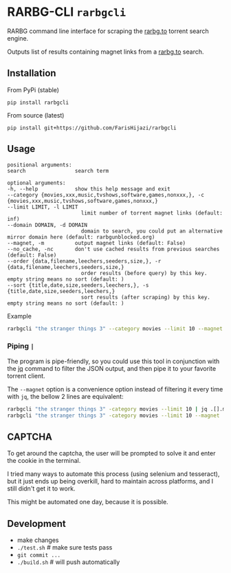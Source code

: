 # RARBG-CLI `rarbgcli`

RARBG command line interface for scraping the [rarbg.to](rarbg.to) torrent search engine.

Outputs list of results containing magnet links from a [rarbg.to](rarbg.to) search.

<!-- TODO: add GIF here -->

## Installation

From PyPi (stable)
    
    pip install rarbgcli

From source (latest)
    
    pip install git+https://github.com/FarisHijazi/rarbgcli

## Usage

    positional arguments:
    search                search term

    optional arguments:
    -h, --help            show this help message and exit
    --category {movies,xxx,music,tvshows,software,games,nonxxx,}, -c {movies,xxx,music,tvshows,software,games,nonxxx,}
    --limit LIMIT, -l LIMIT
                            limit number of torrent magnet links (default: inf)
    --domain DOMAIN, -d DOMAIN
                            domain to search, you could put an alternative mirror domain here (default: rarbgunblocked.org)
    --magnet, -m          output magnet links (default: False)
    --no_cache, -nc       don't use cached results from previous searches (default: False)
    --order {data,filename,leechers,seeders,size,}, -r {data,filename,leechers,seeders,size,}
                            order results (before query) by this key. empty string means no sort (default: )
    --sort {title,date,size,seeders,leechers,}, -s {title,date,size,seeders,leechers,}
                            sort results (after scraping) by this key. empty string means no sort (default: )

Example

```sh
rarbgcli "the stranger things 3" --category movies --limit 10 --magnet
```

### Piping `|`
The program is pipe-friendly, so you could use this tool in conjunction with the [jq](https://stedolan.github.io/jq/) command to filter the JSON output, and then pipe it to your favorite torrent client.

The `--magnet` option is a convenience option instead of filtering it every time with `jq`, the bellow 2 lines are equivalent:

```sh
rarbgcli "the stranger things 3" -category movies --limit 10 | jq .[].magnet | bittorrent
rarbgcli "the stranger things 3" -category movies --limit 10 --magnet | bittorrent
```

## CAPTCHA

To get around the captcha, the user will be prompted to solve it and enter the cookie in the terminal.

I tried many ways to automate this process (using selenium and tesseract), but it just ends up being overkill, hard to maintain across platforms, and I still didn't get it to work.

This might be automated one day, because it is possible.

## Development

- make changes
- `./test.sh` # make sure tests pass
- `git commit ...`
- `./build.sh` # will push automatically

